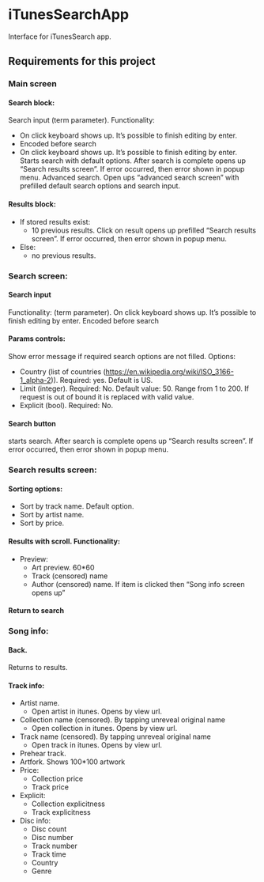 # iTunesSearchApp
Interface for iTunesSearch app.

## Requirements for this project

### Main screen

#### Search block:
Search input (term parameter). Functionality:
- On click keyboard shows up. It’s possible to finish editing by enter.
- Encoded before search
- On click keyboard shows up. It’s possible to finish editing by enter. Starts search with default options. After search is complete opens up “Search results screen”. If error occurred, then error shown in popup menu.
Advanced search. Open ups “advanced search screen” with prefilled default search options and search input.

#### Results block:
- If stored results exist:
  - 10 previous results. Click on result opens up prefilled “Search results screen”. If error occurred, then error shown in popup menu.
- Else:
  - no previous results.

### Search screen:
#### Search input 
Functionality:
(term parameter).
On click keyboard shows up. It’s possible to finish editing by enter.
Encoded before search
#### Params controls:
Show error message if required search options are not filled.
Options:
- Country (list of countries (https://en.wikipedia.org/wiki/ISO_3166-1_alpha-2)). Required: yes. Default is US.
- Limit (integer). Required: No. Default value: 50. Range from 1 to 200. If request is out of bound it is replaced with valid value.
- Explicit (bool). Required: No.

#### Search button
starts search. After search is complete opens up “Search results screen”. If error occurred, then error shown in popup menu.

### Search results screen:
#### Sorting options:
- Sort by track name. Default option.
- Sort by artist name.
- Sort by price.

#### Results with scroll. Functionality:
- Preview:
  - Art preview. 60*60
  - Track (censored) name
  - Author (censored) name.
If item is clicked then “Song info screen opens up”
#### Return to search

### Song info:
#### Back.
Returns to results.
#### Track info:
- Artist name.
  - Open artist in itunes. Opens by view url.
- Collection name (censored). By tapping unreveal original name
  - Open collection in itunes. Opens by view url.
- Track name (censored). By tapping unreveal original name
  - Open track in itunes. Opens by view url.
- Prehear track.
- Artfork. Shows 100*100 artwork
- Price:
  - Collection price
  - Track price
- Explicit:
  - Collection explicitness
  - Track explicitness
- Disc info:
  - Disc count
  - Disc number
  - Track number
  - Track time
  - Country
  - Genre
